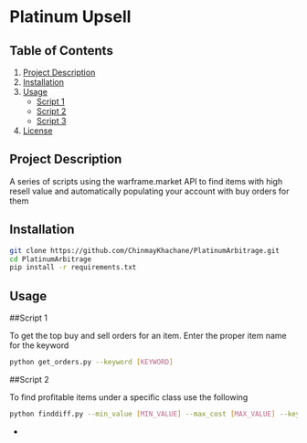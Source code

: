 # Platinum Upsell

## Table of Contents
1. [Project Description](#project-description)
2. [Installation](#installation)
3. [Usage](#usage)
    - [Script 1](#script-1)
    - [Script 2](#script-2)
    - [Script 3](#script-3)
4. [License](#license)

## Project Description
A series of scripts using the warframe.market API to find items with high resell value and automatically populating your account with buy orders for them

## Installation

```bash
git clone https://github.com/ChinmayKhachane/PlatinumArbitrage.git
cd PlatinumArbitrage
pip install -r requirements.txt
```

## Usage

##Script 1

To get the top buy and sell orders for an item. Enter the proper item name for the keyword

```bash
python get_orders.py --keyword [KEYWORD]
```

##Script 2

To find profitable items under a specific class use the following

```bash
python finddiff.py --min_value [MIN_VALUE] --max_cost [MAX_VALUE] --keyword KEYWORD [KEYWORD ...]
```
-
